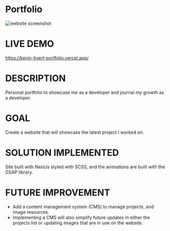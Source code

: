 # Portfolio

![website screenshot](../img_src/img1.png)
# LIVE DEMO
https://kevin-tivert-portfolio.vercel.app/
# DESCRIPTION
Personal portfolio to showcase me as a developer and journal my growth as a developer.
# GOAL
Create a website that will showcase the latest project I worked on.
# SOLUTION IMPLEMENTED
Site built with NextJs styled with SCSS, and the animations are built with the GSAP library.
# FUTURE IMPROVEMENT
- Add a content management system (CMS) to manage projects, and image resources. 
- Implementing a CMS will also simplify future updates in either the projects list or 
updating images that are in use on the website.
